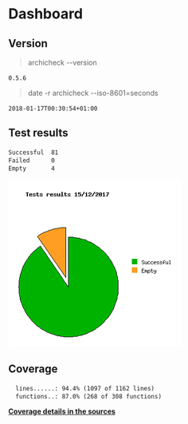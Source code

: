Dashboard
=========

Version
-------
> archicheck --version

```
0.5.6
```

> date -r archicheck --iso-8601=seconds

```
2018-01-17T00:30:54+01:00
```

Test results
------------
```
Successful  81
Failed      0
Empty       4
```
![](tests.png)

Coverage
--------

```
  lines......: 94.4% (1097 of 1162 lines)
  functions..: 87.0% (268 of 308 functions)
```

[**Coverage details in the sources**](http://lionel.draghi.free.fr/Archicheck/lcov/home/lionel/Proj/Archicheck/Src/index-sort-f.html)

